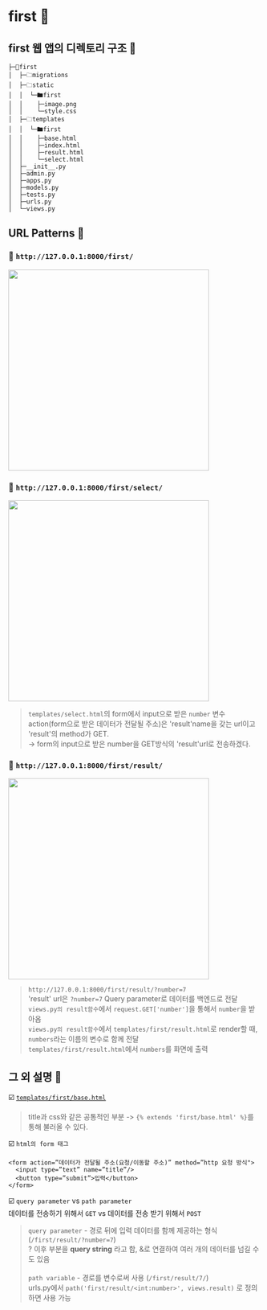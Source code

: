 __first__ 📖
===========
## __first 웹 앱의 디렉토리 구조__ 📖 <br/>
```
├─📁first
│  ├─🗀migrations
│  ├─🗀static
│  │  └─🖿first
│  │    ├─image.png
│  │    └─style.css
│  ├─🗀templates
│  │  └─🖿first
│  │    ├─base.html
│  │    ├─index.html
│  │    ├─result.html
│  │    └─select.html
│  ├─__init__.py
│  ├─admin.py
│  ├─apps.py
│  ├─models.py
│  ├─tests.py
│  ├─urls.py
│  └─views.py
```

## __URL Patterns__ 📖 <br/>
### 📃 `http://127.0.0.1:8000/first/`<br/>
<img src="https://user-images.githubusercontent.com/86587287/167660444-a64214c0-2e82-4f09-9966-b8961fb2d616.gif" width="400px">

### 📃 `http://127.0.0.1:8000/first/select/`<br/>
<img src="https://user-images.githubusercontent.com/86587287/167660429-848c9a3f-cd3c-4991-aefb-1fbee099fc63.gif" width="400px">

> `templates/select.html`의 form에서 input으로 받은 `number` 변수<br/>
> action(form으로 받은 데이터가 전달될 주소)은 'result'name을 갖는 url이고 'result'의 method가 GET.<br/>
> -> form의 input으로 받은 number을 GET방식의 'result'url로 전송하겠다.<br/>

### 📃 `http://127.0.0.1:8000/first/result/`<br/>
<img src="https://user-images.githubusercontent.com/86587287/167660440-fcd073c6-f247-465a-aea7-28392e846bb5.gif" width="400px">

> `http://127.0.0.1:8000/first/result/?number=7`<br/>
> 'result' url은 `?number=7` Query parameter로 데이터를 백엔드로 전달<br/>
> `views.py의 result함수`에서 `request.GET['number']`을 통해서 `number`을 받아옴<br/>
> `views.py의 result함수`에서 `templates/first/result.html`로 render할 때, `numbers`라는 이름의 변수로 함께 전달<br/>
> `templates/first/result.html`에서 `numbers`를 화면에 출력<br/>


## __그 외 설명__ 📖 <br/>
☑️ [`templates/first/base.html`](https://github.com/cje1903/Django_Study/blob/master/first/templates/first/base.html)
> title과 css와 같은 공통적인 부분 -> `{% extends 'first/base.html' %}`를 통해 불러올 수 있다. <br/>

☑️ `html의 form 태그` <br/>
> 
```
<form action=”데이터가 전달될 주소(요청/이동할 주소)” method=”http 요청 방식">
  <input type=”text” name=”title”/>
  <button type=”submit”>입력</button>
</form>
```

☑️ `query parameter` vs `path parameter` <br/>
데이터를 전송하기 위해서 `GET` vs 데이터를 전송 받기 위해서 `POST`<br/>
> `query parameter` - 경로 뒤에 입력 데이터를 함께 제공하는 형식 (`/first/result/?number=7`)<br/>
> ? 이후 부분을 __query string__ 라고 함, &로 연결하여 여러 개의 데이터를 넘길 수도 있음<br/><br/>
> `path variable` - 경로를 변수로써 사용 (`/first/result/7/`)<br/>
> urls.py에서 `path('first/result/<int:number>', views.result)` 로 정의하면 사용 가능<br/>
